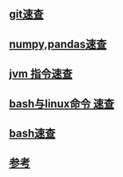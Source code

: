 ## [git速查](./tool/git.md)

## [numpy,pandas速查](./AI/np,pd_doc.md)

## [jvm 指令速查](./java/JVM指令手册.md)

## [bash与linux命令 速查](./base/bash_cheatsheet.sh) 

## [bash速查](./base/shell_quick_note.txt)

## [参考](https://github.com/skywind3000/awesome-cheatsheets)

